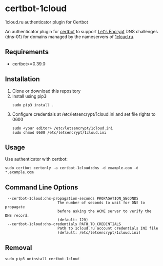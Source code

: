 # certbot-1cloud
1cloud.ru authenticator plugin for Certbot

An authenticator plugin for [certbot](https://certbot.eff.org/) to support [Let's Encrypt](https://letsencrypt.org/) 
DNS challenges (dns-01) for domains managed by the nameservers of [1cloud.ru](https://1cloud.ru).

## Requirements
* certbot>=0.39.0

## Installation

1. Clone or download this repository
2. Install using pip3
   ```
   sudo pip3 install .
   ```
3. Configure credentials at /etc/letsencrypt/1cloud.ini and set file rights to 0600
   ```
   sudo <your editor> /etc/letsencrypt/1cloud.ini
   sudo chmod 0600 /etc/letsencrypt/1cloud.ini
   ```

## Usage
Use authenticator with certbot:
```
sudo certbot certonly -a certbot-1cloud:dns -d example.com -d *.example.com
```

## Command Line Options
```
 --certbot-1cloud:dns-propagation-seconds PROPAGATION_SECONDS
                        The number of seconds to wait for DNS to propagate
                        before asking the ACME server to verify the DNS record. 
                        (default: 120)
 --certbot-1cloud:dns-credentials PATH_TO_CREDENTIALS
                        Path to 1cloud.ru account credentials INI file 
                        (default: /etc/letsencrypt/1cloud.ini)

```

## Removal
```
sudo pip3 uninstall certbot-1cloud
```
